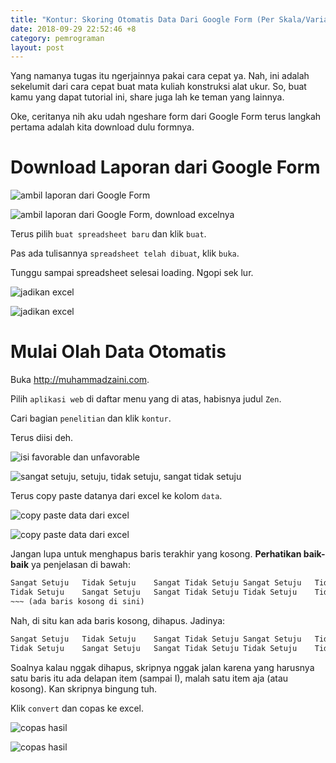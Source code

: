 ```yaml
---
title: "Kontur: Skoring Otomatis Data Dari Google Form (Per Skala/Variabel)"
date: 2018-09-29 22:52:46 +8
category: pemrograman
layout: post
---
```


Yang namanya tugas itu ngerjainnya pakai cara cepat ya. Nah, ini adalah sekelumit dari cara cepat buat mata kuliah konstruksi alat ukur. So, buat kamu yang dapat tutorial ini, share juga lah ke teman yang lainnya.

Oke, ceritanya nih aku udah ngeshare form dari Google Form terus langkah pertama adalah kita download dulu formnya.

# Download Laporan dari Google Form

![ambil laporan dari Google Form](/gambar/kontur/ambil-form-1.png)

![ambil laporan dari Google Form, download excelnya](/gambar/kontur/ambil-form-2.png)

Terus pilih `buat spreadsheet baru` dan klik `buat`.

Pas ada tulisannya `spreadsheet telah dibuat`, klik `buka`.

Tunggu sampai spreadsheet selesai loading. Ngopi sek lur.

![jadikan excel](/gambar/kontur/jadikan-excel.png)

![jadikan excel](/gambar/kontur/penampakan-excel.png)

# Mulai Olah Data Otomatis

Buka http://muhammadzaini.com.

Pilih `aplikasi web` di daftar menu yang di atas, habisnya judul `Zen`.

Cari bagian `penelitian` dan klik `kontur`.

Terus diisi deh.

![isi favorable dan unfavorable](/gambar/kontur/fav.png)

![sangat setuju, setuju, tidak setuju, sangat tidak setuju](/gambar/kontur/ss-s-ts-sts.png)

Terus copy paste datanya dari excel ke kolom `data`.

![copy paste data dari excel](/gambar/kontur/copas.png)

![copy paste data dari excel](/gambar/kontur/copas-target.png)

Jangan lupa untuk menghapus baris terakhir yang kosong. **Perhatikan baik-baik** ya penjelasan di bawah:

```html
Sangat Setuju	Tidak Setuju	Sangat Tidak Setuju	Sangat Setuju	Tidak Setuju	Sangat Setuju	Tidak Setuju	Sangat Tidak Setuju
Tidak Setuju	Sangat Setuju	Sangat Tidak Setuju	Tidak Setuju	Tidak Setuju	Sangat Setuju	Setuju	Tidak Setuju
~~~ (ada baris kosong di sini)
```

Nah, di situ kan ada baris kosong, dihapus. Jadinya:

```html
Sangat Setuju	Tidak Setuju	Sangat Tidak Setuju	Sangat Setuju	Tidak Setuju	Sangat Setuju	Tidak Setuju	Sangat Tidak Setuju
Tidak Setuju	Sangat Setuju	Sangat Tidak Setuju	Tidak Setuju	Tidak Setuju	Sangat Setuju	Setuju	Tidak Setuju ~~~ (ini akhir teks. Nggak ada baris kosong atau enter lagi)
```

Soalnya kalau nggak dihapus, skripnya nggak jalan karena yang harusnya satu baris itu ada delapan item (sampai I), malah satu item aja (atau kosong). Kan skripnya bingung tuh.

Klik `convert` dan copas ke excel.

![copas hasil](/gambar/kontur/copas-hasil.png)

![copas hasil](/gambar/kontur/copas-hasil-excel.png)